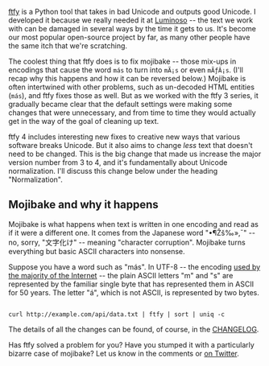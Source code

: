 <html><body>

<a href="https://github.com/LuminosoInsight/python-ftfy" target="_blank" rel="noopener noreferrer">ftfy</a> is a Python tool that takes in bad Unicode and outputs good Unicode. I developed it because we really needed it at <a href="http://www.luminoso.com" target="_blank" rel="noopener noreferrer">Luminoso</a> -- the text we work with can be damaged in several ways by the time it gets to us. It's become our most popular open-source project by far, as many other people have the same itch that we're scratching.

The coolest thing that ftfy does is to fix mojibake -- those mix-ups in encodings that cause the word <code>más</code> to turn into <code>mÃ¡s</code> or even <code>mÃƒÂ¡s</code>. (I'll recap why this happens and how it can be reversed below.) Mojibake is often intertwined with other problems, such as un-decoded HTML entities (<code>más</code>), and ftfy fixes those as well. But as we worked with the ftfy 3 series, it gradually became clear that the default settings were making some changes that were unnecessary, and from time to time they would actually get in the way of the goal of cleaning up text.

ftfy 4 includes interesting new fixes to creative new ways that various software breaks Unicode. But it also aims to change <em>less</em> text that doesn't need to be changed. This is the big change that made us increase the major version number from 3 to 4, and it's fundamentally about Unicode normalization. I'll discuss this change below under the heading "Normalization".

<h2>Mojibake and why it happens</h2>

Mojibake is what happens when text is written in one encoding and read as if it were a different one. It comes from the Japanese word "•¶Žš‰»‚¯" -- no, sorry, "文字化け" -- meaning "character corruption". Mojibake turns everything but basic ASCII characters into nonsense.

Suppose you have a word such as "más". In UTF-8 -- the encoding <a href="http://w3techs.com/technologies/overview/character_encoding/all" target="_blank" rel="noopener noreferrer">used by the majority of the Internet</a> -- the plain ASCII letters "m" and "s" are represented by the familiar single byte that has represented them in ASCII for 50 years. The letter "á", which is not ASCII, is represented by two bytes.

```http://blog.emojipedia.org/apple-2015-emoji-changelog-ios-os-x

curl http://example.com/api/data.txt | ftfy | sort | uniq -c

```

The details of all the changes can be found, of course, in the <a href="https://github.com/LuminosoInsight/python-ftfy/blob/20b6698a7f2cc565bd240121fba586cf6c6f3bc5/CHANGELOG.md" target="_blank" rel="noopener noreferrer">CHANGELOG</a>.

Has ftfy solved a problem for you? Have you stumped it with a particularly bizarre case of mojibake? Let us know in the comments or <a href="https://twitter.com/luminosoinsight" target="_blank" rel="noopener noreferrer">on Twitter</a>.</body></html>
